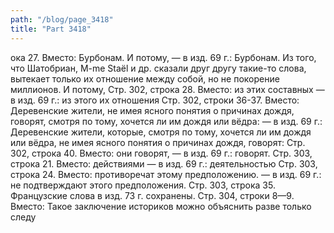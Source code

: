 ```yaml
---
path: "/blog/page_3418"
title: "Part 3418"
---
```


ока 27.
Вместо: Бурбонам. И потому, — в изд. 69 г.: Бурбонам. Из того, что Шатобриан, M-me Staël и др. сказали друг другу такие-то слова, вытекает только их отношение между собой, но не покорение миллионов. И потому,
Стр. 302, строка 28.
Вместо: из этих составных — в изд. 69 г.: из этого их отношения
Стр. 302, строки 36-37.
Вместо: Деревенские жители, не имея ясного понятия о причинах дождя, говорят, смотря по тому, хочется ли им дождя или вёдра: — в изд. 69 г.: Деревенские жители, которые, смотря по тому, хочется ли им дождя или вёдра, не имея ясного понятия о причинах дождя, говорят:
Стр. 302, строка 40.
Вместо: они говорят, — в изд. 69 г.: говорят.
Стр. 303, строка 21.
Вместо: действиями — в изд. 69 г.: деятельностью
Стр. 303, строка 24.
Вместо: противоречат этому предположению. — в изд. 69 г.: не подтверждают этого предположения.
Стр. 303, строка 35.
Французские слова в изд. 73 г. сохранены.
Стр. 304, строки 8—9.
Вместо: Такое заключение историков можно объяснить разве только следу
